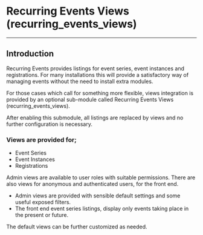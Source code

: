 # Recurring Events Views (recurring_events_views)
---

## Introduction
Recurring Events  provides listings for event series, event instances and registrations. For many installations this will provide a satisfactory way of managing events without the need to install extra modules.

For those cases which call for something more flexible, views integration is provided by an optional sub-module called Recurring Events Views (recurring_events_views).

After enabling this submodule, all listings are replaced by views and no further configuration is necessary.

### Views are provided for;

- Event Series
- Event Instances
- Registrations

Admin views are available to user roles with suitable permissions. There are also views for anonymous and authenticated users, for the front end.

- Admin views are provided with sensible default settings and some useful exposed filters.
- The front end event series listings, display only events taking place in the present or future.

The default views can be further customized as needed.
